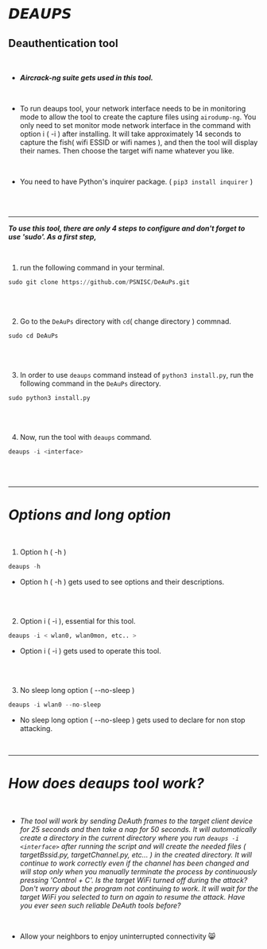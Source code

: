 # 𝘿𝙀𝘼𝙐𝙋𝙎

## Deauthentication tool

<br>

- ***Aircrack-ng suite gets used in this tool.***

<br>

- To run deaups tool, your network interface needs to be in monitoring mode to allow the tool to create the capture files using `airodump-ng`. You only need to set monitor mode network interface in the command with option i ( -i ) after installing. It will take approximately 14 seconds to capture the fish( wifi ESSID or wifi names ), and then the tool will display their names. Then choose the target wifi name whatever you like.

<br>

- You need to have Python's inquirer package. ( `pip3 install inquirer` )

<br>

<br>

***

***To use this tool, there are only 4 steps to configure and don't forget to use 'sudo'. As a first step,***

<br>

1. run the following command in your terminal.

```python
sudo git clone https://github.com/PSNISC/DeAuPs.git
```

<br>

<br>


2. Go to the `DeAuPs` directory with `cd`( change directory ) commnad.


```python
sudo cd DeAuPs
```

<br>

<br>

3. In order to use `deaups` command instead of `python3 install.py`, run the following command in the `DeAuPs` directory.

```python
sudo python3 install.py
```


<br>

<br>

4. Now, run the tool with `deaups` command.


```python
deaups -i <interface>
```
<br>

<br>

***

# ***Options and long option***

<br>

1. Option h ( -h )
```python
deaups -h
```
- Option h ( -h ) gets used to see options and their descriptions.

<br>

<br>

2. Option i ( -i ), essential for this tool.
```python
deaups -i < wlan0, wlan0mon, etc.. >
```
- Option i ( -i ) gets used to operate this tool.

<br>

<br>

3. No sleep long option ( --no-sleep )
```python
deaups -i wlan0 --no-sleep
```
- No sleep long option ( --no-sleep ) gets used to declare for non stop attacking.

<br>

***

# ***How does deaups tool work?***

<br>

- *The tool will work by sending DeAuth frames to the target client device for 25 seconds and then take a nap for 50 seconds. It will automatically create a directory in the current directory where you run `deaups -i <interface>` after running the script and will create the needed files ( targetBssid.py, targetChannel.py, etc... ) in the created directory. It will continue to work correctly even if the channel has been changed and will stop only when you manually terminate the process by continuously pressing 'Control + C'. Is the target WiFi turned off during the attack? Don't worry about the program not continuing to work. It will wait for the target WiFi you selected to turn on again to resume the attack. Have you ever seen such reliable DeAuth tools before?*

<br>


- Allow your neighbors to enjoy uninterrupted connectivity 😸

<br>
